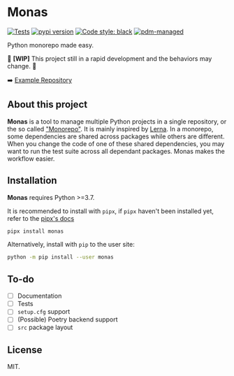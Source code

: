 # Monas

<!--index start-->

[![Tests](https://github.com/frostming/monas/workflows/Tests/badge.svg)](https://github.com/frostming/monas/actions?query=workflow%3Aci)
[![pypi version](https://img.shields.io/pypi/v/monas.svg)](https://pypi.org/project/monas/)
[![Code style: black](https://img.shields.io/badge/code%20style-black-000000.svg)](https://github.com/psf/black)
[![pdm-managed](https://img.shields.io/badge/pdm-managed-blueviolet)](https://pdm.fming.dev)

Python monorepo made easy.

🚧 **[WIP]** This project still in a rapid development and the behaviors may change. 🚧

➡️ [Example Repository](https://github.com/frostming/monas-example-repo)

## About this project

**Monas** is a tool to manage multiple Python projects in a single repository, or the so called ["Monorepo"](https://en.wikipedia.org/wiki/Monorepo).
It is mainly inspired by [Lerna](https://lerna.js.org/). In a monorepo, some dependencies are shared across packages while others are different. When you change the code of one of these shared dependencies, you may want to run the test suite across all dependant packages. Monas makes the workflow easier.

<!--index end-->

## Installation

**Monas** requires Python >=3.7.

It is recommended to install with `pipx`, if `pipx` haven't been installed yet, refer to the [pipx's docs](https://github.com/pipxproject/pipx)

```bash
pipx install monas
```

Alternatively, install with `pip` to the user site:

```bash
python -m pip install --user monas
```

## To-do

- [ ] Documentation
- [ ] Tests
- [ ] `setup.cfg` support
- [ ] (Possible) Poetry backend support
- [ ] `src` package layout

## License

MIT.
